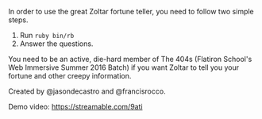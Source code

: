 In order to use the great Zoltar fortune teller, you need to follow two simple steps.

1. Run `ruby bin/rb`
2. Answer the questions.

You need to be an active, die-hard member of The 404s (Flatiron School's Web Immersive Summer 2016 Batch) if you want Zoltar to tell you your fortune and other creepy information.

Created by @jasondecastro and @francisrocco.

Demo video:
https://streamable.com/9ati
